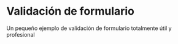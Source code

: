 # Validación de formulario

Un pequeño ejemplo de validación de formulario totalmente útil y profesional